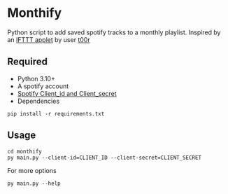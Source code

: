# Monthify
Python script to add saved spotify tracks to a monthly playlist.
Inspired by an [IFTTT applet](https://ifttt.com/applets/rC5QtGu6-add-saved-songs-to-a-monthly-playlist) by user [t00r](https://ifttt.com/p/t00r)

## Required
- Python 3.10+
- A spotify account
- [Spotify Client_id and Client_secret](https://developer.spotify.com/documentation/general/guides/authorization/app-settings/)
- Dependencies
```
pip install -r requirements.txt
```

## Usage
```
cd monthify
py main.py --client-id=CLIENT_ID --client-secret=CLIENT_SECRET

```
For more options
```
py main.py --help 
```